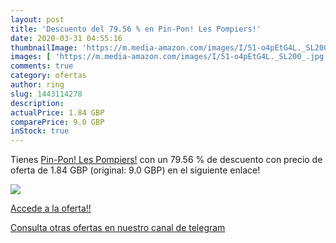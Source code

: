 ```yaml
---
layout: post
title: 'Descuento del 79.56 % en Pin-Pon! Les Pompiers!'
date: 2020-03-31 04:55:16
thumbnailImage: 'https://m.media-amazon.com/images/I/51-o4pEtG4L._SL200_.jpg'
images: [ 'https://m.media-amazon.com/images/I/51-o4pEtG4L._SL200_.jpg' ]
comments: true
category: ofertas
author: ring
slug: 1443114278
description:
actualPrice: 1.84 GBP
comparePrice: 9.0 GBP
inStock: true
---
```


Tienes [Pin-Pon! Les Pompiers!](https://www.amazon.co.uk/dp/1443114278/?tag=redken01-21) con un 79.56 % de descuento con precio de oferta de 1.84 GBP (original: 9.0 GBP) en el siguiente enlace!

[![](https://m.media-amazon.com/images/I/51-o4pEtG4L._SL200_.jpg)](https://www.amazon.co.uk/dp/1443114278/?tag=redken01-21)

[Accede a la oferta!!](https://www.amazon.co.uk/dp/1443114278/?tag=redken01-21)

[Consulta otras ofertas en nuestro canal de telegram](https://t.me/s/ofertas25)
